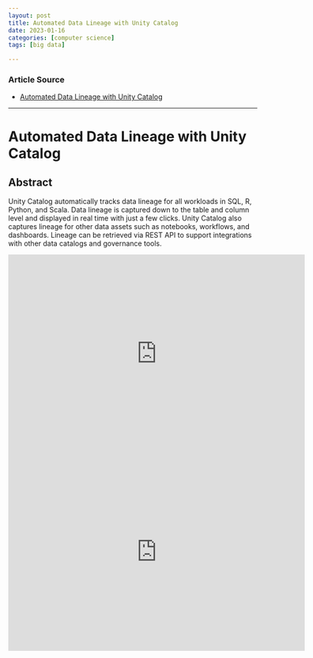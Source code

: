 ```yaml
---
layout: post
title: Automated Data Lineage with Unity Catalog
date: 2023-01-16
categories: [computer science]
tags: [big data]

---
```


### Article Source

* [Automated Data Lineage with Unity Catalog](https://www.youtube.com/watch?v=8wGUnXhISz0)


---

# Automated Data Lineage with Unity Catalog

## Abstract

Unity Catalog automatically tracks data lineage for all workloads in SQL, R, Python, and Scala. Data lineage is captured down to the table and column level and displayed in real time with just a few clicks. Unity Catalog also captures lineage for other data assets such as notebooks, workflows, and dashboards. Lineage can be retrieved via REST API to support integrations with other data catalogs and governance tools.


<iframe width="600" height="400" src="https://www.youtube.com/embed/a4HPjtRHaHk" title="YouTube video player" frameborder="0" allow="accelerometer; autoplay; clipboard-write; encrypted-media; gyroscope; picture-in-picture; web-share" allowfullscreen></iframe>

<iframe width="600" height="400" src="https://www.youtube.com/embed/8wGUnXhISz0" title="YouTube video player" frameborder="0" allow="accelerometer; autoplay; clipboard-write; encrypted-media; gyroscope; picture-in-picture; web-share" allowfullscreen></iframe>